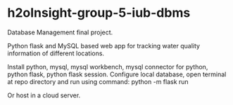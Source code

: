# h2oInsight-group-5-iub-dbms

Database Management final project.

Python flask and MySQL based web app for tracking water quality information of different locations.

Install python, mysql, mysql workbench, mysql connector for python, python flask, python flask session. Configure local database, open terminal at repo directory and run using command: python -m flask run

Or host in a cloud server.
